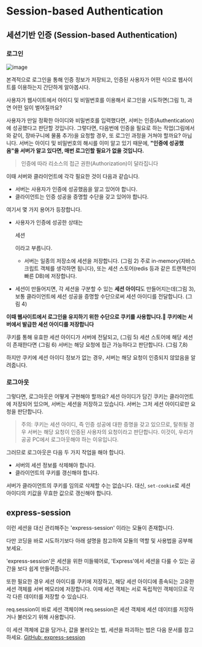 # Session-based Authentication

## 세션기반 인증 (Session-based Authentication)

### 로그인

![image](https://s3.ap-northeast-2.amazonaws.com/urclass-images/_PsLhwyFA-1618305417398.png)

본격적으로 로그인을 통해 인증 정보가 저장되고, 인증된 사용자가 어떤 식으로 웹사이트를 이용하는지 간단하게 알아봅시다.

사용자가 웹사이트에서 아이디 및 비밀번호를 이용해서 로그인을 시도하면(그림 1), 과연 어떤 일이 벌어질까요?

사용자가 만일 정확한 아이디와 비밀번호를 입력했다면, 서버는 인증(Authentication)에 성공했다고 판단할 것입니다. 그렇다면, 다음번에 인증을 필요로 하는 작업(그림에서와 같이, 장바구니에 물품 추가)을 요청할 경우, 또 로그인 과정을 거쳐야 할까요? 아닙니다. 서버는 아이디 및 비밀번호의 해시를 이미 알고 있기 때문에, **"인증에 성공했음"을 서버가 알고 있다면, 매번 로그인할 필요가 없을 것입니다.**

> 인증에 따라 리소스의 접근 권한(Authorization)이 달라집니다

이때 서버와 클라이언트에 각각 필요한 것이 다음과 같습니다.

- 서버는 사용자가 인증에 성공했음을 알고 있어야 합니다.
- 클라이언트는 인증 성공을 증명할 수단을 갖고 있어야 합니다.

여기서 몇 가지 용어가 등장합니다.

- 사용자가 인증에 성공한 상태는 

  세션

  이라고 부릅니다.

  - 서버는 일종의 저장소에 세션을 저장합니다. (그림 2) 주로 in-memory(자바스크립트 객체를 생각하면 됩니다), 또는 세션 스토어(redis 등과 같은 트랜잭션이 빠른 DB)에 저장합니다.

- 세션이 만들어지면, 각 세션을 구분할 수 있는 **세션 아이디**도 만들어지는데(그림 3), 보통 클라이언트에 세션 성공을 증명할 수단으로써 세션 아이디를 전달합니다. (그림 4)

**이때 웹사이트에서 로그인을 유지하기 위한 수단으로 쿠키를 사용합니다. 쿠키에는 서버에서 발급한 세션 아이디를 저장합니다**

쿠키를 통해 유효한 세션 아이디가 서버에 전달되고, (그림 5) 세션 스토어에 해당 세션이 존재한다면 (그림 6) 서버는 해당 요청에 접근 가능하다고 판단합니다. (그림 7,8)

하지만 쿠키에 세션 아이디 정보가 없는 경우, 서버는 해당 요청이 인증되지 않았음을 알려줍니다.

### 로그아웃

그렇다면, 로그아웃은 어떻게 구현해야 할까요? 세션 아이디가 담긴 쿠키는 클라이언트에 저장되어 있으며, 서버는 세션을 저장하고 있습니다. 서버는 그저 세션 아이디로만 요청을 판단합니다.

> 주의: 쿠키는 세션 아이디, 즉 인증 성공에 대한 증명을 갖고 있으므로, 탈취될 경우 서버는 해당 요청이 인증된 사용자의 요청이라고 판단합니다. 이것이, 우리가 공공 PC에서 로그아웃해야 하는 이유입니다.

그러므로 로그아웃은 다음 두 가지 작업을 해야 합니다.

- 서버의 세션 정보를 삭제해야 합니다.
- 클라이언트의 쿠키를 갱신해야 합니다.

서버가 클라이언트의 쿠키를 임의로 삭제할 수는 없습니다. 대신, `set-cookie`로 세션 아이디의 키값을 무효한 값으로 갱신해야 합니다.

## express-session

이런 세션을 대신 관리해주는 'express-session' 이라는 모듈이 존재합니다.

다만 코딩을 바로 시도하기보다 아래 설명을 참고하여 모듈의 역할 및 사용법을 공부해 보세요.

'express-session'은 세션을 위한 미들웨어로, 'Express'에서 세션을 다룰 수 있는 공간을 보다 쉽게 만들어줍니다.

또한 필요한 경우 세션 아이디를 쿠키에 저장하고, 해당 세션 아이디에 종속되는 고유한 세션 객체를 서버 메모리에 저장합니다. 이때 세션 객체는 서로 독립적인 객체이므로 각각 다른 데이터를 저장할 수 있습니다.

req.session이 바로 세션 객체이며 req.session은 세션 객체에 세션 데이터를 저장하거나 불러오기 위해 사용합니다.

이 세션 객체에 값을 담거나, 값을 불러오는 법, 세션을 파괴하는 법은 다음 문서를 참고하세요. [GitHub: express-session](https://github.com/expressjs/session#reqsession)